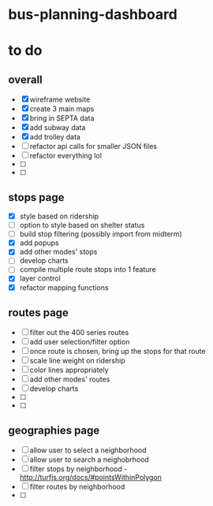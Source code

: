 # bus-planning-dashboard

# to do

## overall
- [x] wireframe website
- [x] create 3 main maps
- [x] bring in SEPTA data
- [x] add subway data
- [x] add trolley data
- [ ] refactor api calls for smaller JSON files
- [ ] refactor everything lol
- [ ]
- [ ]

## stops page
- [x] style based on ridership
- [ ] option to style based on shelter status
- [ ] build stop filtering (possibly import from midterm)
- [x] add popups 
- [x] add other modes' stops
- [ ] develop charts
- [ ] compile multiple route stops into 1 feature
- [x] layer control
- [x] refactor mapping functions

## routes page
- [ ] filter out the 400 series routes
- [ ] add user selection/filter option
- [ ] once route is chosen, bring up the stops for that route
- [ ] scale line weight on ridership
- [ ] color lines appropriately
- [ ] add other modes' routes
- [ ] develop charts
- [ ]
- [ ]

## geographies page
- [ ] allow user to select a neighborhood
- [ ] allow user to search a neighobrhood
- [ ] filter stops by neighborhood - http://turfjs.org/docs/#pointsWithinPolygon
- [ ] filter routes by neighborhood 
- [ ]


